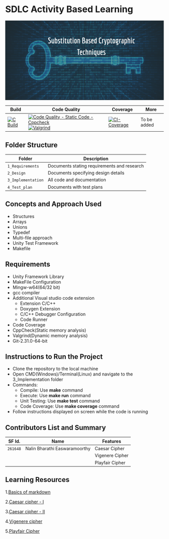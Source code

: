# SDLC Activity Based Learning
![Banner](https://github.com/NalinBharathiEaswaramoorthy/StepIn_MiniProject_C/blob/master/6_ImagesAndVideos/Img_1.png)

Build | Code Quality | Coverage | More
-------|-----------|--------|---------------
[![C Build](https://github.com/NalinBharathiEaswaramoorthy/StepIn_MiniProject_C/actions/workflows/c-build.yml/badge.svg)](https://github.com/NalinBharathiEaswaramoorthy/StepIn_MiniProject_C/actions/workflows/c-build.yml)| [![Code Quality - Static Code - Cppcheck](https://github.com/NalinBharathiEaswaramoorthy/StepIn_MiniProject_C/actions/workflows/cppcheck.yml/badge.svg)](https://github.com/NalinBharathiEaswaramoorthy/StepIn_MiniProject_C/actions/workflows/cppcheck.yml) [![Valgrind](https://github.com/NalinBharathiEaswaramoorthy/StepIn_MiniProject_C/actions/workflows/valgrind.yml/badge.svg)](https://github.com/NalinBharathiEaswaramoorthy/StepIn_MiniProject_C/actions/workflows/valgrind.yml)| [![CI-Coverage](https://github.com/NalinBharathiEaswaramoorthy/StepIn_MiniProject_C/actions/workflows/gcov.yml/badge.svg)](https://github.com/NalinBharathiEaswaramoorthy/StepIn_MiniProject_C/actions/workflows/gcov.yml) | To be added

## Folder Structure
Folder             | Description
-------------------| -----------------------------------------
`1_Requirements`   | Documents stating requirements and research
`2_Design`         | Documents specifying design details
`3_Implementation` | All code and documentation
`4_Test_plan`      | Documents with test plans

## Concepts and Approach Used
* Structures
* Arrays
* Unions
* Typedef
* Multi-file approach
* Unity Test Framework
* Makefile 

## Requirements
* Unity Framework Library
* MakeFile Configuration
* Mingw-w64(64/32 bit)
* gcc compiler
* Additional Visual studio code extension
  * Extension C/C++
  * Doxygen Extension
  * C/C++ Debugger Configuration
  * Code Runner
* Code Coverage
* CppCheck(Static memory analysis)
* Valgrind(Dynamic memory analysis)
* Git-2.31.0-64-bit

## Instructions to Run the Project
* Clone the repository to the local machine
* Open CMD(Windows)/Terminal(Linux) and navigate to the 3_Implementation folder
* Commands:
  * Compile: Use **make** command
  * Execute: Use **make run** command
  * Unit Testing: Use **make test** command
  * Code Coverage: Use **make coverage** command
* Follow instructions displayed on screen while the code is running

## Contributors List and Summary

SF Id. |  Name   |    Features    | 
-------|---------|----------------|
`261648` | Nalin Bharathi Easwaramoorthy  | Caesar Cipher
|||Vigenere Cipher
|||Playfair Cipher

## Learning Resources

1.[Basics of markdown](https://guides.github.com/features/mastering-markdown/)

2.[Caesar cipher - I ](https://en.wikipedia.org/wiki/Caesar_cipher)

3.[Caesar cipher - II ](https://www.geeksforgeeks.org/caesar-cipher-in-cryptography/)

4.[Vigenere cipher](https://www.geeksforgeeks.org/vigenere-cipher/)

5.[Playfair Cipher](https://en.wikipedia.org/wiki/Playfair_cipher)
